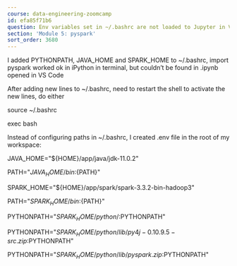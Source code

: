 ```yaml
---
course: data-engineering-zoomcamp
id: efa85f71b6
question: Env variables set in ~/.bashrc are not loaded to Jupyter in VS Code
section: 'Module 5: pyspark'
sort_order: 3680
---
```


I added PYTHONPATH, JAVA_HOME and SPARK_HOME to ~/.bashrc, import pyspark worked ok in iPython in terminal, but couldn’t be found in .ipynb opened in VS Code

After adding new lines to ~/.bashrc, need to restart the shell to activate the new lines, do either

source ~/.bashrc

exec bash

Instead of configuring paths in ~/.bashrc, I created .env file in the root of my workspace:

JAVA_HOME="${HOME}/app/java/jdk-11.0.2"

PATH="${JAVA_HOME}/bin:${PATH}"

SPARK_HOME="${HOME}/app/spark/spark-3.3.2-bin-hadoop3"

PATH="${SPARK_HOME}/bin:${PATH}"

PYTHONPATH="${SPARK_HOME}/python/:$PYTHONPATH"

PYTHONPATH="${SPARK_HOME}/python/lib/py4j-0.10.9.5-src.zip:$PYTHONPATH"

PYTHONPATH="${SPARK_HOME}/python/lib/pyspark.zip:$PYTHONPATH"

